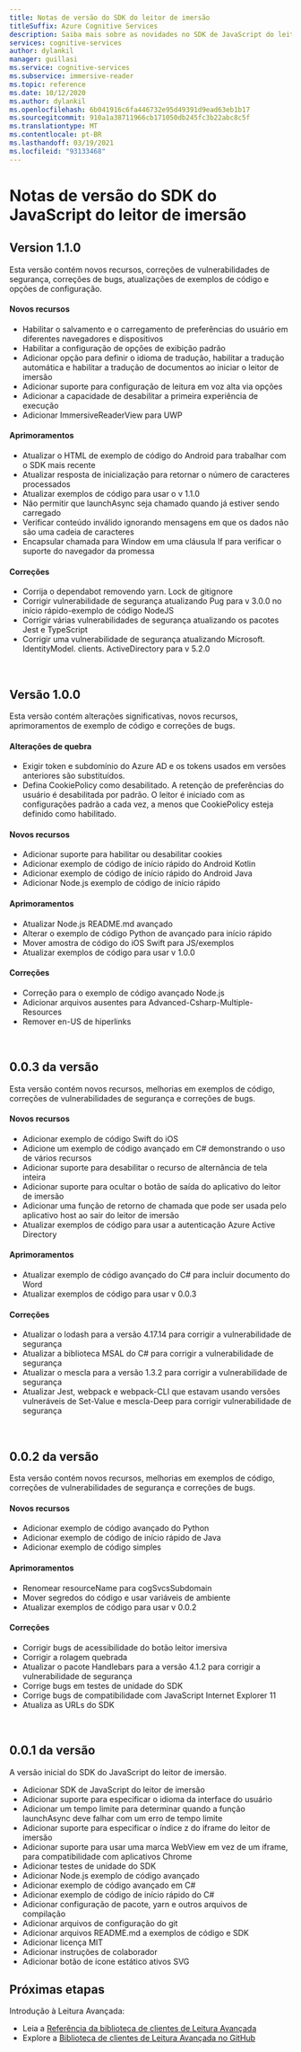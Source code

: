 ```yaml
---
title: Notas de versão do SDK do leitor de imersão
titleSuffix: Azure Cognitive Services
description: Saiba mais sobre as novidades no SDK de JavaScript do leitor de imersão.
services: cognitive-services
author: dylankil
manager: guillasi
ms.service: cognitive-services
ms.subservice: immersive-reader
ms.topic: reference
ms.date: 10/12/2020
ms.author: dylankil
ms.openlocfilehash: 6b041916c6fa446732e95d49391d9ead63eb1b17
ms.sourcegitcommit: 910a1a38711966cb171050db245fc3b22abc8c5f
ms.translationtype: MT
ms.contentlocale: pt-BR
ms.lasthandoff: 03/19/2021
ms.locfileid: "93133468"
---
```

# <a name="immersive-reader-javascript-sdk-release-notes"></a>Notas de versão do SDK do JavaScript do leitor de imersão

## <a name="version-110"></a>Version 1.1.0

Esta versão contém novos recursos, correções de vulnerabilidades de segurança, correções de bugs, atualizações de exemplos de código e opções de configuração.

#### <a name="new-features"></a>Novos recursos

* Habilitar o salvamento e o carregamento de preferências do usuário em diferentes navegadores e dispositivos
* Habilitar a configuração de opções de exibição padrão
* Adicionar opção para definir o idioma de tradução, habilitar a tradução automática e habilitar a tradução de documentos ao iniciar o leitor de imersão
* Adicionar suporte para configuração de leitura em voz alta via opções
* Adicionar a capacidade de desabilitar a primeira experiência de execução
* Adicionar ImmersiveReaderView para UWP

#### <a name="improvements"></a>Aprimoramentos

* Atualizar o HTML de exemplo de código do Android para trabalhar com o SDK mais recente
* Atualizar resposta de inicialização para retornar o número de caracteres processados
* Atualizar exemplos de código para usar o v 1.1.0
* Não permitir que launchAsync seja chamado quando já estiver sendo carregado
* Verificar conteúdo inválido ignorando mensagens em que os dados não são uma cadeia de caracteres
* Encapsular chamada para Window em uma cláusula If para verificar o suporte do navegador da promessa

#### <a name="fixes"></a>Correções

* Corrija o dependabot removendo yarn. Lock de gitignore
* Corrigir vulnerabilidade de segurança atualizando Pug para v 3.0.0 no início rápido-exemplo de código NodeJS
* Corrigir várias vulnerabilidades de segurança atualizando os pacotes Jest e TypeScript
* Corrigir uma vulnerabilidade de segurança atualizando Microsoft. IdentityModel. clients. ActiveDirectory para v 5.2.0

<br>

## <a name="version-100"></a>Versão 1.0.0

Esta versão contém alterações significativas, novos recursos, aprimoramentos de exemplo de código e correções de bugs.

#### <a name="breaking-changes"></a>Alterações de quebra

* Exigir token e subdomínio do Azure AD e os tokens usados em versões anteriores são substituídos.
* Defina CookiePolicy como desabilitado. A retenção de preferências do usuário é desabilitada por padrão. O leitor é iniciado com as configurações padrão a cada vez, a menos que CookiePolicy esteja definido como habilitado.

#### <a name="new-features"></a>Novos recursos

* Adicionar suporte para habilitar ou desabilitar cookies
* Adicionar exemplo de código de início rápido do Android Kotlin
* Adicionar exemplo de código de início rápido do Android Java
* Adicionar Node.js exemplo de código de início rápido

#### <a name="improvements"></a>Aprimoramentos

* Atualizar Node.js README.md avançado
* Alterar o exemplo de código Python de avançado para início rápido
* Mover amostra de código do iOS Swift para JS/exemplos
* Atualizar exemplos de código para usar v 1.0.0

#### <a name="fixes"></a>Correções

* Correção para o exemplo de código avançado Node.js
* Adicionar arquivos ausentes para Advanced-Csharp-Multiple-Resources
* Remover en-US de hiperlinks

<br>

## <a name="version-003"></a>0.0.3 da versão

Esta versão contém novos recursos, melhorias em exemplos de código, correções de vulnerabilidades de segurança e correções de bugs.

#### <a name="new-features"></a>Novos recursos

* Adicionar exemplo de código Swift do iOS
* Adicione um exemplo de código avançado em C# demonstrando o uso de vários recursos 
* Adicionar suporte para desabilitar o recurso de alternância de tela inteira
* Adicionar suporte para ocultar o botão de saída do aplicativo do leitor de imersão
* Adicionar uma função de retorno de chamada que pode ser usada pelo aplicativo host ao sair do leitor de imersão
* Atualizar exemplos de código para usar a autenticação Azure Active Directory

#### <a name="improvements"></a>Aprimoramentos

* Atualizar exemplo de código avançado do C# para incluir documento do Word
* Atualizar exemplos de código para usar v 0.0.3

#### <a name="fixes"></a>Correções

* Atualizar o lodash para a versão 4.17.14 para corrigir a vulnerabilidade de segurança
* Atualizar a biblioteca MSAL do C# para corrigir a vulnerabilidade de segurança
* Atualizar o mescla para a versão 1.3.2 para corrigir a vulnerabilidade de segurança
* Atualizar Jest, webpack e webpack-CLI que estavam usando versões vulneráveis de Set-Value e mescla-Deep para corrigir vulnerabilidade de segurança

<br>

## <a name="version-002"></a>0.0.2 da versão

Esta versão contém novos recursos, melhorias em exemplos de código, correções de vulnerabilidades de segurança e correções de bugs.

#### <a name="new-features"></a>Novos recursos

* Adicionar exemplo de código avançado do Python
* Adicionar exemplo de código de início rápido de Java
* Adicionar exemplo de código simples

#### <a name="improvements"></a>Aprimoramentos

* Renomear resourceName para cogSvcsSubdomain
* Mover segredos do código e usar variáveis de ambiente
* Atualizar exemplos de código para usar v 0.0.2

#### <a name="fixes"></a>Correções

* Corrigir bugs de acessibilidade do botão leitor imersiva
* Corrigir a rolagem quebrada
* Atualizar o pacote Handlebars para a versão 4.1.2 para corrigir a vulnerabilidade de segurança
* Corrige bugs em testes de unidade do SDK
* Corrige bugs de compatibilidade com JavaScript Internet Explorer 11
* Atualiza as URLs do SDK

<br>

## <a name="version-001"></a>0.0.1 da versão

A versão inicial do SDK do JavaScript do leitor de imersão.

* Adicionar SDK de JavaScript do leitor de imersão
* Adicionar suporte para especificar o idioma da interface do usuário
* Adicionar um tempo limite para determinar quando a função launchAsync deve falhar com um erro de tempo limite
* Adicionar suporte para especificar o índice z do iframe do leitor de imersão
* Adicionar suporte para usar uma marca WebView em vez de um iframe, para compatibilidade com aplicativos Chrome
* Adicionar testes de unidade do SDK
* Adicionar Node.js exemplo de código avançado
* Adicionar exemplo de código avançado em C#
* Adicionar exemplo de código de início rápido do C#
* Adicionar configuração de pacote, yarn e outros arquivos de compilação
* Adicionar arquivos de configuração do git
* Adicionar arquivos README.md a exemplos de código e SDK
* Adicionar licença MIT
* Adicionar instruções de colaborador
* Adicionar botão de ícone estático ativos SVG

## <a name="next-steps"></a>Próximas etapas

Introdução à Leitura Avançada:

* Leia a [Referência da biblioteca de clientes de Leitura Avançada](./reference.md)
* Explore a [Biblioteca de clientes de Leitura Avançada no GitHub](https://github.com/microsoft/immersive-reader-sdk)
